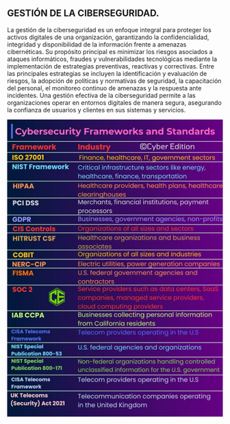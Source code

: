 ## GESTIÓN DE LA CIBERSEGURIDAD.

La gestión de la ciberseguridad es un enfoque integral para proteger los activos digitales de una organización, garantizando la confidencialidad, integridad y disponibilidad de la información frente a amenazas cibernéticas. Su propósito principal es minimizar los riesgos asociados a ataques informáticos, fraudes y vulnerabilidades tecnológicas mediante la implementación de estrategias preventivas, reactivas y correctivas. Entre las principales estrategias se incluyen la identificación y evaluación de riesgos, la adopción de políticas y normativas de seguridad, la capacitación del personal, el monitoreo continuo de amenazas y la respuesta ante incidentes. Una gestión efectiva de la ciberseguridad permite a las organizaciones operar en entornos digitales de manera segura, asegurando la confianza de usuarios y clientes en sus sistemas y servicios.


![Texto alternativo](images/STANDAR_FRAMEWORK.png)
